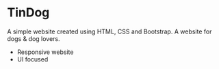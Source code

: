 # TinDog
A simple website created using HTML, CSS and Bootstrap. A website for dogs & dog lovers. 
- Responsive website
- UI focused
